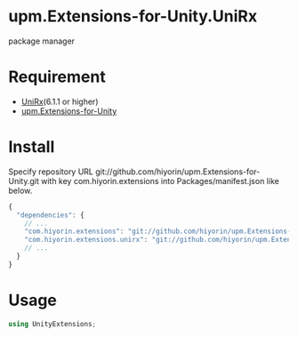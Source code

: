 # upm.Extensions-for-Unity.UniRx
package manager

# Requirement
* [UniRx](https://github.com/neuecc/UniRx)(6.1.1 or higher)
* [upm.Extensions-for-Unity](https://github.com/hiyorin/upm.Extensions-for-Unity.DOTween)


# Install
Specify repository URL git://github.com/hiyorin/upm.Extensions-for-Unity.git with key com.hiyorin.extensions into Packages/manifest.json like below.
```javascript
{
  "dependencies": {
    // ...
    "com.hiyorin.extensions": "git://github.com/hiyorin/upm.Extensions-for-Unity.git",
    "com.hiyorin.extensions.unirx": "git://github.com/hiyorin/upm.Extensions-for-Unity.UniRx.git",
    // ...
  }
}
```

# Usage
```cs
using UnityExtensions;
```
